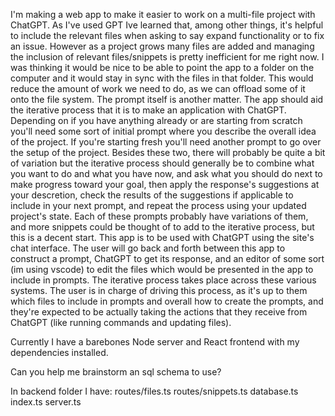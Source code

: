 I'm making a web app to make it easier to work on a multi-file project with ChatGPT. As I've used GPT Ive learned that, among other things, it's helpful to include the relevant files when asking to say expand functionality or to fix an issue. However as a project grows many files are added and managing the inclusion of relevant files/snippets is pretty inefficient for me right now.
I was thinking it would be nice to be able to point the app to a folder on the computer and it would stay in sync with the files in that folder. This would reduce the amount of work we need to do, as we can offload some of it onto the file system.
The prompt itself is another matter. The app should aid the iterative process that it is to make an application with ChatGPT. Depending on if you have anything already or are starting from scratch you'll need some sort of initial prompt where you describe the overall idea of the project. If you're starting fresh you'll need another prompt to go over the setup of the project. Besides these two, there will probably be quite a bit of variation but the iterative process should generally be to combine what you want to do and what you have now, and ask what you should do next to make progress toward your goal, then apply the response's suggestions at your descretion, check the results of the suggestions if applicable to include in your next prompt, and repeat the process using your updated project's state.
Each of these prompts probably have variations of them, and more snippets could be thought of to add to the iterative process, but this is a decent start.
This app is to be used with ChatGPT using the site's chat interface. The user will go back and forth between this app to construct a prompt, ChatGPT to get its response, and an editor of some sort (im using vscode) to edit the files which would be presented in the app to include in prompts.
The iterative process takes place across these various systems. The user is in charge of driving this process, as it's up to them which files to include in prompts and overall how to create the prompts, and they're expected to be actually taking the actions that they receive from ChatGPT (like running commands and updating files).

Currently I have a barebones Node server and React frontend with my dependencies installed.

Can you help me brainstorm an sql schema to use?

In backend folder I have:
routes/files.ts
routes/snippets.ts
database.ts
index.ts
server.ts
